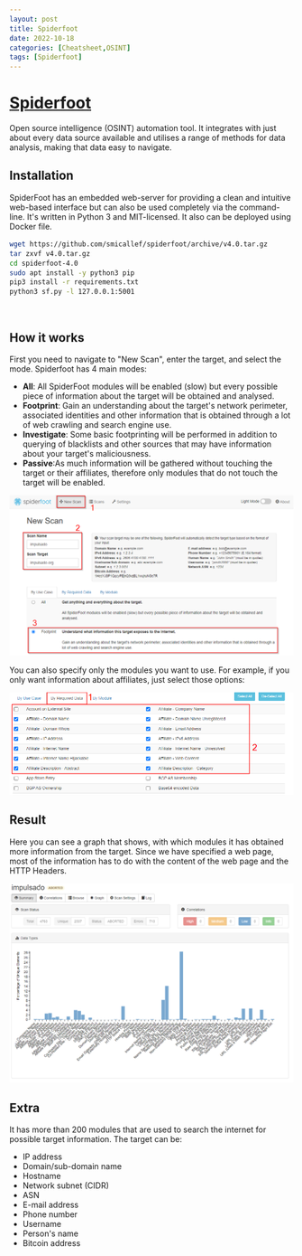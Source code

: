 ```yaml
---
layout: post
title: Spiderfoot
date: 2022-10-18
categories: [Cheatsheet,OSINT]
tags: [Spiderfoot]
---
```


# [Spiderfoot](https://github.com/smicallef/spiderfoot)
Open source intelligence (OSINT) automation tool. It integrates with just about every data source available and utilises a range of methods for data analysis, making that data easy to navigate.

## Installation
SpiderFoot has an embedded web-server for providing a clean and intuitive web-based interface but can also be used completely via the command-line. It's written in Python 3 and MIT-licensed. It also can be deployed using Docker file.

```bash
wget https://github.com/smicallef/spiderfoot/archive/v4.0.tar.gz
tar zxvf v4.0.tar.gz
cd spiderfoot-4.0
sudo apt install -y python3 pip
pip3 install -r requirements.txt
python3 sf.py -l 127.0.0.1:5001
```

<br/>

## How it works
First you need to navigate to "New Scan", enter the target, and select the mode. Spiderfoot has 4 main modes:
- **All**: All SpiderFoot modules will be enabled (slow) but every possible piece of information about the target will be obtained and analysed.
- **Footprint**: Gain an understanding about the target's network perimeter, associated identities and other information that is obtained through a lot of web crawling and search engine use.
- **Investigate**: Some basic footprinting will be performed in addition to querying of blacklists and other sources that may have information about your target's maliciousness.
- **Passive**:As much information will be gathered without touching the target or their affiliates, therefore only modules that do not touch the target will be enabled.

![Photo](/assets/img/Photos/SpiderFoot-1.png)


You can also specify only the modules you want to use. For example, if you only want information about affiliates, just select those options:

![Photo](/assets/img/Photos/SpiderFoot-2.png)

## Result
Here you can see a graph that shows, with which modules it has obtained more information from the target. Since we have specified a web page, most of the information has to do with the content of the web page and the HTTP Headers.

![Photo](/assets/img/Photos/SpiderFoot-3.png)


## Extra
It has more than 200 modules that are used to search the internet for possible target information. The target can be:
- IP address
- Domain/sub-domain name
- Hostname
- Network subnet (CIDR)
- ASN
- E-mail address
- Phone number
- Username
- Person's name
- Bitcoin address